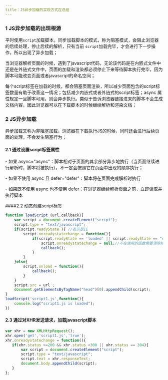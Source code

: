 ```yaml
---
title：JS异步加载的实现方式在总结
---
```


### 1 JS异步加载的出现根源

平时使用`script`加载脚本，同步加载脚本的模式，称为阻塞模式，会阻止浏览器的后续处理，停止后续的解析，只有当前 `script`加载完毕，才会进行下一步操作，所以出现了异步加载；

当浏览器解析页面的时候，遇到了javascript代码，无论该代码是在内嵌式文件中还是在外链式文件中，页面的加载和渲染都必须停止下来等待脚本执行完毕，因为脚本可能改变页面或者javascript的命名空间；

每个script标签在加载的时候，都会阻塞页面渲染，所以减少页面包含的script标签数量有助于改善这一情况；包括减少内嵌式或者外链式的script标签；async 属性规定一旦脚本可用，则会异步执行。类似于告诉浏览器链接进来的脚本不会生成文档内容，因此浏览器可以在下载脚本的时候继续解析和渲染文档；

### 2 JS异步加载

异步加载又称为非阻塞加载，浏览器在下载执行JS的时候，同时还会进行后续页面的处理，不会发生阻塞行为；

#### 2.1 通过设置script标签属性

\- 如果 async="async"：脚本相对于页面的其余部分异步地执行（当页面继续进行解析时，脚本将被执行），不一定会按照它在页面中出现的顺序执行； 

\- 如果不使用 async 且 defer="defer"：脚本将在页面完成解析时执行 

\- 如果既不使用 async 也不使用 defer：在浏览器继续解析页面之前，立即读取并执行脚本 

####2.2 动态创建script标签

```javascript
function loadScript (url,callback){
    var script = document.createELement("script");
    script.type = "text/javascript";
    if(script.readyState ){	//表示是IE
        script.onreadystatechange = function(){
            if(script.readyState == 'loaded' || script.readyState == "complete"){
                script.onreadystatechange = null;//不在使用的函数需要清除掉，减少对内存的占用
                callback();
            }
        }
    }else{
        script.onload = function(){
            callback();
        }
    }
    script.src = url ;
    document.getElementsByTagName("head")[0].appendChild(script);
}
loadScript('script1.js',function(){
    console.log("script1.js is loaded");
})
```

#### 2.3 通过对XHR发送请求，加载javascript脚本

 ```javascript
var xhr = new XMLHttpRequest();
xhr.open('get','script1.js','true');
xhr.onreadystatechange = function(){
    if(xhr.status >=200 && xhr.status <300 || xhr.status == 304){
        var script = document.createElement("script");
        script.type = "text/javascript";
        script.text = xhr.responseText;
        document.body.appendChild(script);
    }
};
 ```



